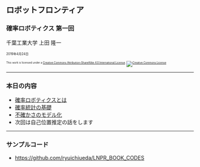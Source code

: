 ## ロボットフロンティア

### 確率ロボティクス 第一回

千葉工業大学 上田 隆一

<span style="font-size:60%">2019年4月24日</span>

<p style="font-size:50%">
This work is licensed under a <a rel="license" href="http://creativecommons.org/licenses/by-sa/4.0/">Creative Commons Attribution-ShareAlike 4.0 International License</a>.
<a rel="license" href="http://creativecommons.org/licenses/by-sa/4.0/">
<img alt="Creative Commons License" style="border-width:0" src="https://i.creativecommons.org/l/by-sa/4.0/88x31.png" /></a>
</p>

---

### 本日の内容

* [確率ロボティクスとは](https://ryuichiueda.github.io/LNPR_SLIDES/10min/chap1_10min.html)
* [確率統計の基礎](https://ryuichiueda.github.io/LNPR_SLIDES/30min/chap2_30min.html)
* [不確かさのモデル化](https://ryuichiueda.github.io/LNPR_SLIDES/30min/chap4_30min.html)
* 次回は自己位置推定の話をします

---

### サンプルコード

* https://github.com/ryuichiueda/LNPR_BOOK_CODES
